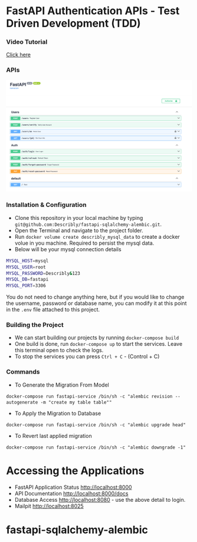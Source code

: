# FastAPI Authentication APIs - Test Driven Development (TDD)

### Video Tutorial
[Click here](#)

### APIs 
![ALT TEXT](https://github.com/Describly/fastapi-tdd-user-authentication/blob/main/screenshot.png)

### Installation & Configuration
- Clone this repository in your local machine by typing `git@github.com:Describly/fastapi-sqlalchemy-alembic.git`. 
- Open the Terminal and navigate to the project folder.
- Run `docker volume create describly_mysql_data` to create a docker volue in you machine. Required to persist the mysql data.
- Below will be your mysql connection details
```bash
MYSQL_HOST=mysql
MYSQL_USER=root
MYSQL_PASSWORD=Describly&123
MYSQL_DB=fastapi
MYSQL_PORT=3306
```
You do not need to change anything here, but if you would like to change the username, password or database name, you can modify it at this point in the `.env` file attached to this project. 

### Building the Project
- We can start building our projects by running `docker-compose build`
- One build is done, run `docker-compose up` to start the services. Leave this terminal open to check the logs.
- To stop the services you can press `Ctrl + C` - (Control + C)

### Commands
- To Generate the Migration From Model
```
docker-compose run fastapi-service /bin/sh -c "alembic revision --autogenerate -m "create my table table""
```
- To Apply the Migration to Database
```
docker-compose run fastapi-service /bin/sh -c "alembic upgrade head"
```
- To Revert last applied migration
```
docker-compose run fastapi-service /bin/sh -c "alembic downgrade -1"
```

# Accessing the Applications
- FastAPI Application Status [http://localhost:8000](http://localhost:8000)
- API Documentation [http://localhost:8000/docs](http://localhost:8000/docs)
- Database Access [http://localhost:8080](http://localhost:8080) - use the above detail to login.
- Mailpit [http://localhost:8025](http://localhost:8025)
# fastapi-sqlalchemy-alembic
